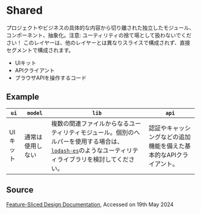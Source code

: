 # Shared

プロジェクトやビジネスの具体的な内容から切り離された独立したモジュール、コンポーネント、抽象化。注意: ユーティリティの捨て場として扱わないでください！
このレイヤーは、他のレイヤーとは異なりスライスで構成されず、直接セグメントで構成されます。

- UIキット
- APIクライアント
- ブラウザAPIを操作するコード

## Example

| `ui` | `model` | `lib` | `api` |
| --- | --- | --- | --- |
| UIキット | 通常は使用しない | 複数の関連ファイルからなるユーティリティモジュール。個別のヘルパーを使用する場合は、[`lodash-es`](https://www.npmjs.com/package/lodash-es)のようなユーティリティライブラリを検討してください。 | 認証やキャッシングなどの追加機能を備えた基本的なAPIクライアント。 |

## Source

[Feature-Sliced Design Documentation](https://feature-sliced.design/), Accessed on 19th May 2024
